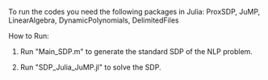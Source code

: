 
To run the codes you need the following packages in Julia: ProxSDP, JuMP, LinearAlgebra, DynamicPolynomials, DelimitedFiles

How to Run:

1) Run  "Main_SDP.m" to generate the standard SDP of the NLP problem.

2) Run "SDP_Julia_JuMP.jl" to solve the SDP.
